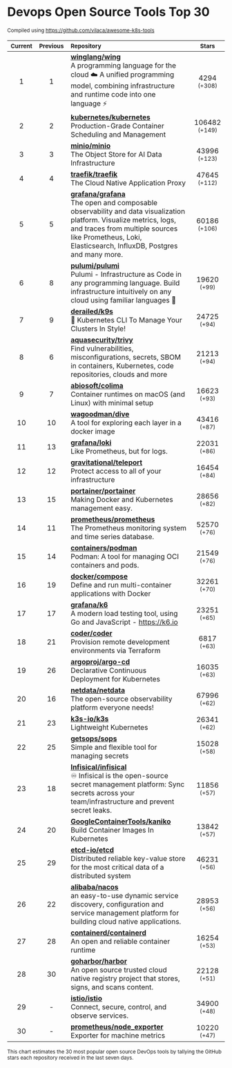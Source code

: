 # Devops Open Source Tools Top 30
<sup>Compiled using https://github.com/vilaca/awesome-k8s-tools</sup>
<div align="center">

|<sub>Current</sub>|<sub>Previous</sub>|<sub>Repository</sub>|<sub>Stars</sub>|
|:---:|:---:|:---|:---:|
|1|1|[**winglang/wing**](https://github.com/winglang/wing)<br/>A programming language for the cloud ☁️ A unified programming model, combining infrastructure and runtime code into one language ⚡|4294 <sup>(+308)</sup>|
|2|2|[**kubernetes/kubernetes**](https://github.com/kubernetes/kubernetes)<br/>Production-Grade Container Scheduling and Management|106482 <sup>(+149)</sup>|
|3|3|[**minio/minio**](https://github.com/minio/minio)<br/>The Object Store for AI Data Infrastructure|43996 <sup>(+123)</sup>|
|4|4|[**traefik/traefik**](https://github.com/traefik/traefik)<br/>The Cloud Native Application Proxy|47645 <sup>(+112)</sup>|
|5|5|[**grafana/grafana**](https://github.com/grafana/grafana)<br/>The open and composable observability and data visualization platform. Visualize metrics, logs, and traces from multiple sources like Prometheus, Loki, Elasticsearch, InfluxDB, Postgres and many more. |60186 <sup>(+106)</sup>|
|6|8|[**pulumi/pulumi**](https://github.com/pulumi/pulumi)<br/>Pulumi - Infrastructure as Code in any programming language. Build infrastructure intuitively on any cloud using familiar languages 🚀|19620 <sup>(+99)</sup>|
|7|9|[**derailed/k9s**](https://github.com/derailed/k9s)<br/>🐶 Kubernetes CLI To Manage Your Clusters In Style!|24725 <sup>(+94)</sup>|
|8|6|[**aquasecurity/trivy**](https://github.com/aquasecurity/trivy)<br/>Find vulnerabilities, misconfigurations, secrets, SBOM in containers, Kubernetes, code repositories, clouds and more|21213 <sup>(+94)</sup>|
|9|7|[**abiosoft/colima**](https://github.com/abiosoft/colima)<br/>Container runtimes on macOS (and Linux) with minimal setup|16623 <sup>(+93)</sup>|
|10|10|[**wagoodman/dive**](https://github.com/wagoodman/dive)<br/>A tool for exploring each layer in a docker image|43416 <sup>(+87)</sup>|
|11|13|[**grafana/loki**](https://github.com/grafana/loki)<br/>Like Prometheus, but for logs.|22031 <sup>(+86)</sup>|
|12|12|[**gravitational/teleport**](https://github.com/gravitational/teleport)<br/>Protect access to all of your infrastructure|16454 <sup>(+84)</sup>|
|13|15|[**portainer/portainer**](https://github.com/portainer/portainer)<br/>Making Docker and Kubernetes management easy.|28656 <sup>(+82)</sup>|
|14|11|[**prometheus/prometheus**](https://github.com/prometheus/prometheus)<br/>The Prometheus monitoring system and time series database.|52570 <sup>(+76)</sup>|
|15|14|[**containers/podman**](https://github.com/containers/podman)<br/>Podman: A tool for managing OCI containers and pods.|21549 <sup>(+76)</sup>|
|16|19|[**docker/compose**](https://github.com/docker/compose)<br/>Define and run multi-container applications with Docker|32261 <sup>(+70)</sup>|
|17|17|[**grafana/k6**](https://github.com/grafana/k6)<br/>A modern load testing tool, using Go and JavaScript - https://k6.io|23251 <sup>(+65)</sup>|
|18|21|[**coder/coder**](https://github.com/coder/coder)<br/>Provision remote development environments via Terraform|6817 <sup>(+63)</sup>|
|19|26|[**argoproj/argo-cd**](https://github.com/argoproj/argo-cd)<br/>Declarative Continuous Deployment for Kubernetes|16035 <sup>(+63)</sup>|
|20|16|[**netdata/netdata**](https://github.com/netdata/netdata)<br/>The open-source observability platform everyone needs!|67996 <sup>(+62)</sup>|
|21|23|[**k3s-io/k3s**](https://github.com/k3s-io/k3s)<br/>Lightweight Kubernetes|26341 <sup>(+62)</sup>|
|22|25|[**getsops/sops**](https://github.com/getsops/sops)<br/>Simple and flexible tool for managing secrets|15028 <sup>(+58)</sup>|
|23|18|[**Infisical/infisical**](https://github.com/Infisical/infisical)<br/>♾ Infisical is the open-source secret management platform: Sync secrets across your team/infrastructure and prevent secret leaks.|11856 <sup>(+57)</sup>|
|24|20|[**GoogleContainerTools/kaniko**](https://github.com/GoogleContainerTools/kaniko)<br/>Build Container Images In Kubernetes|13842 <sup>(+57)</sup>|
|25|29|[**etcd-io/etcd**](https://github.com/etcd-io/etcd)<br/>Distributed reliable key-value store for the most critical data of a distributed system|46231 <sup>(+56)</sup>|
|26|22|[**alibaba/nacos**](https://github.com/alibaba/nacos)<br/>an easy-to-use dynamic service discovery, configuration and service management platform for building cloud native applications.|28953 <sup>(+56)</sup>|
|27|28|[**containerd/containerd**](https://github.com/containerd/containerd)<br/>An open and reliable container runtime|16254 <sup>(+53)</sup>|
|28|30|[**goharbor/harbor**](https://github.com/goharbor/harbor)<br/>An open source trusted cloud native registry project that stores, signs, and scans content.|22128 <sup>(+51)</sup>|
|29|-|[**istio/istio**](https://github.com/istio/istio)<br/>Connect, secure, control, and observe services.|34900 <sup>(+48)</sup>|
|30|-|[**prometheus/node_exporter**](https://github.com/prometheus/node_exporter)<br/>Exporter for machine metrics|10220 <sup>(+47)</sup>|


</div>

<sub>This chart estimates the 30 most popular open source DevOps tools by tallying the GitHub stars each repository received in the last seven days.</sub>
